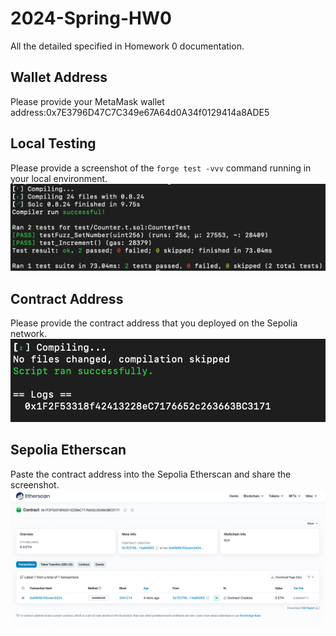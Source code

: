 # 2024-Spring-HW0

All the detailed specified in Homework 0 documentation.

## Wallet Address
Please provide your MetaMask wallet address:0x7E3796D47C7C349e67A64d0A34f0129414a8ADE5

## Local Testing
Please provide a screenshot of the `forge test -vvv` command running in your local environment.
![image](https://github.com/unipooop/2024-Spring-HW0/blob/main/figure1.png)

## Contract Address
Please provide the contract address that you deployed on the Sepolia network.
![image](https://github.com/unipooop/2024-Spring-HW0/blob/main/figure2.png)

## Sepolia Etherscan
Paste the contract address into the Sepolia Etherscan and share the screenshot.
![image](https://github.com/unipooop/2024-Spring-HW0/blob/main/figure3.png)
